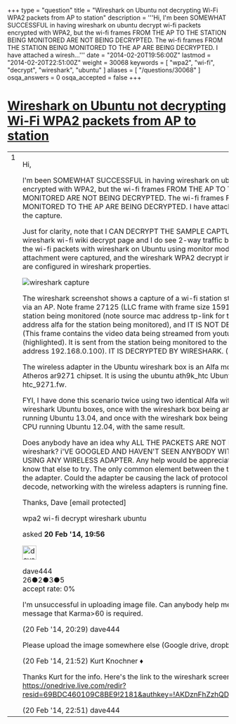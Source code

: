 +++
type = "question"
title = "Wireshark on Ubuntu not decrypting Wi-Fi WPA2 packets from AP to station"
description = '''Hi, I&#x27;m been SOMEWHAT SUCCESSFUL in having wireshark on ubuntu decrypt wi-fi packets encrypted with WPA2, but the wi-fi frames FROM THE AP TO THE STATION BEING MONITORED ARE NOT BEING DECRYPTED. The wi-fi frames FROM THE STATION BEING MONITORED TO THE AP ARE BEING DECRYPTED. I have attached a wiresh...'''
date = "2014-02-20T19:56:00Z"
lastmod = "2014-02-20T22:51:00Z"
weight = 30068
keywords = [ "wpa2", "wi-fi", "decrypt", "wireshark", "ubuntu" ]
aliases = [ "/questions/30068" ]
osqa_answers = 0
osqa_accepted = false
+++

<div class="headNormal">

# [Wireshark on Ubuntu not decrypting Wi-Fi WPA2 packets from AP to station](/questions/30068/wireshark-on-ubuntu-not-decrypting-wi-fi-wpa2-packets-from-ap-to-station)

</div>

<div id="main-body">

<div id="askform">

<table id="question-table" style="width:100%;"><colgroup><col style="width: 50%" /><col style="width: 50%" /></colgroup><tbody><tr class="odd"><td style="width: 30px; vertical-align: top"><div class="vote-buttons"><span id="post-30068-upvote" class="ajax-command post-vote up" rel="nofollow" title="I like this post (click again to cancel)"> </span><div id="post-30068-score" class="post-score" title="current number of votes">1</div><span id="post-30068-downvote" class="ajax-command post-vote down" rel="nofollow" title="I dont like this post (click again to cancel)"> </span> <span id="favorite-mark" class="ajax-command favorite-mark" rel="nofollow" title="mark/unmark this question as favorite (click again to cancel)"> </span><div id="favorite-count" class="favorite-count"></div></div></td><td><div id="item-right"><div class="question-body"><p>Hi,</p><p>I'm been SOMEWHAT SUCCESSFUL in having wireshark on ubuntu decrypt wi-fi packets encrypted with WPA2, but the wi-fi frames FROM THE AP TO THE STATION BEING MONITORED ARE NOT BEING DECRYPTED. The wi-fi frames FROM THE STATION BEING MONITORED TO THE AP ARE BEING DECRYPTED. I have attached a wireshark screenshot of the capture.</p><p>Just for clarity, note that I CAN DECRYPT THE SAMPLE CAPTURE FILE mentioned in the wireshark wi-fi wiki decrypt page and I do see 2-way traffic being decrypted. I'm capturing the wi-fi packets with wireshark on Ubuntu using monitor mode, the 4 EAPOL messages from attachment were captured, and the wireshark WPA2 decrypt information (ssid and password) are configured in wireshark properties.</p><p><img alt="wireshark capture" title="Wireshark Capture"></img></p><p>The wireshark screenshot shows a capture of a wi-fi station streaming a video from youtube via an AP. Note frame 27125 (LLC frame with frame size 1591). It is sent from the AP to the station being monitored (note source mac address tp-link for the AP and destination mac address alfa for the station being monitored), and IT IS NOT DECRYPTED BY WIRESHARK. (This frame contains the video data being streamed from youtube.) Note frame 27123 (highlighted). It is sent from the station being monitored to the AP (the wi-fi station has address 192.168.0.100). IT IS DECRYPTED BY WIRESHARK. (It contains a TCP/IP ACK.)</p><p>The wireless adapter in the Ubuntu wireshark box is an Alfa model AWUS036NHA with Atheros ar9271 chipset. It is using the ubuntu ath9k_htc Ubuntu driver and firmware htc_9271.fw.<br />
</p><p>FYI, I have done this scenario twice using two identical Alfa wifi adapters in two different wireshark Ubuntu boxes, once with the wireshark box being an AMD box with a Phenom cpu running Ubuntu 13.04, and once with the wireshark box being an Intel box with a Core 2 Duo CPU running Ubuntu 12.04, with the same result.</p><p>Does anybody have an idea why ALL THE PACKETS ARE NOT BEING DECRYPTED by wireshark? i'VE GOOGLED AND HAVEN'T SEEN ANYBODY WITH A SIMILIAR PROBLEM USING ANY WIRELESS ADAPTER. Any help would be appreciated. I'm out of ideas, and don't know that else to try. The only common element between the two different wireshark boxes is the adapter. Could the adapter be causing the lack of protocol decode? Aside from the lack of decode, networking with the wireless adapters is running fine. Thanks for your help.</p><p>Thanks, Dave <span class="__cf_email__" data-cfemail="f4979e9fc7c3cdc3b4979b9997958780da9a9180">[email protected]</span></p></div><div id="question-tags" class="tags-container tags"><span class="post-tag tag-link-wpa2" rel="tag" title="see questions tagged &#39;wpa2&#39;">wpa2</span> <span class="post-tag tag-link-wi-fi" rel="tag" title="see questions tagged &#39;wi-fi&#39;">wi-fi</span> <span class="post-tag tag-link-decrypt" rel="tag" title="see questions tagged &#39;decrypt&#39;">decrypt</span> <span class="post-tag tag-link-wireshark" rel="tag" title="see questions tagged &#39;wireshark&#39;">wireshark</span> <span class="post-tag tag-link-ubuntu" rel="tag" title="see questions tagged &#39;ubuntu&#39;">ubuntu</span></div><div id="question-controls" class="post-controls"></div><div class="post-update-info-container"><div class="post-update-info post-update-info-user"><p>asked <strong>20 Feb '14, 19:56</strong></p><img src="https://secure.gravatar.com/avatar/f29f0cdac7cb8caca278f3b3b9a72c6a?s=32&amp;d=identicon&amp;r=g" class="gravatar" width="32" height="32" alt="dave444&#39;s gravatar image" /><p><span>dave444</span><br />
<span class="score" title="26 reputation points">26</span><span title="2 badges"><span class="badge1">●</span><span class="badgecount">2</span></span><span title="3 badges"><span class="silver">●</span><span class="badgecount">3</span></span><span title="5 badges"><span class="bronze">●</span><span class="badgecount">5</span></span><br />
<span class="accept_rate" title="Rate of the user&#39;s accepted answers">accept rate:</span> <span title="dave444 has no accepted answers">0%</span> </br></p></img></div></div><div id="comments-container-30068" class="comments-container"><span id="30069"></span><div id="comment-30069" class="comment"><div id="post-30069-score" class="comment-score"></div><div class="comment-text"><p>I'm unsuccessful in uploading image file. Can anybody help me upload the image? I get message that Karma&gt;60 is required.</p></div><div id="comment-30069-info" class="comment-info"><span class="comment-age">(20 Feb '14, 20:29)</span> <span class="comment-user userinfo">dave444</span></div></div><span id="30071"></span><div id="comment-30071" class="comment"><div id="post-30071-score" class="comment-score"></div><div class="comment-text"><p>Please upload the image somewhere else (Google drive, dropbox, etc.) and post the link here.</p></div><div id="comment-30071-info" class="comment-info"><span class="comment-age">(20 Feb '14, 21:52)</span> <span class="comment-user userinfo">Kurt Knochner ♦</span></div></div><span id="30072"></span><div id="comment-30072" class="comment"><div id="post-30072-score" class="comment-score"></div><div class="comment-text"><p>Thanks Kurt for the info. Here's the link to the wireshark screenshot: <a href="https://onedrive.live.com/redir?resid=69BDC460109C8BE9!2181&amp;authkey=!AKDznFhZzhQDmyQ&amp;v=3&amp;ithint=photo%2c.jpg">https://onedrive.live.com/redir?resid=69BDC460109C8BE9!2181&amp;authkey=!AKDznFhZzhQDmyQ&amp;v=3&amp;ithint=photo%2c.jpg</a></p></div><div id="comment-30072-info" class="comment-info"><span class="comment-age">(20 Feb '14, 22:51)</span> <span class="comment-user userinfo">dave444</span></div></div></div><div id="comment-tools-30068" class="comment-tools"></div><div class="clear"></div><div id="comment-30068-form-container" class="comment-form-container"></div><div class="clear"></div></div></td></tr></tbody></table>

</div>

</div>

